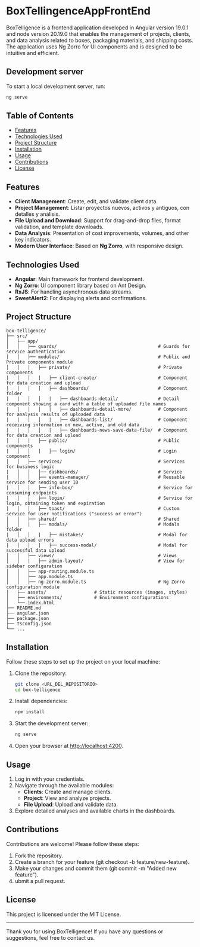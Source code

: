 # BoxTellingenceAppFrontEnd

BoxTelligence is a frontend application developed in Angular version 19.0.1 and node version 20.19.0 that enables the management of projects, clients, and data analysis related to boxes, packaging materials, and shipping costs. The application uses Ng Zorro for UI components and is designed to be intuitive and efficient.

## Development server

To start a local development server, run:

```bash
ng serve
```
## Table of Contents
- [Features](#Features)
- [Technologies Used](#Technologies-Used)
- [Project Structure](#Project-Structure)
- [Installation](#Installation)
- [Usage](#Usage)
- [Contributions](#Contributions)
- [License](#License)

## Features
- **Client Management**: Create, edit, and validate client data.
- **Project Management**: Listar proyectos nuevos, activos y antiguos, con detalles y análisis.
- **File Upload and Download**: Support for drag-and-drop files, format validation, and template downloads.
- **Data Analysis**: Presentation of cost improvements, volumes, and other key indicators.
- **Modern User Interface**: Based on **Ng Zorro**, with responsive design.

## Technologies Used
- **Angular**: Main framework for frontend development.
- **Ng Zorro**: UI component library based on Ant Design.
- **RxJS**: For handling asynchronous data streams.
- **SweetAlert2**: For displaying alerts and confirmations.

## Project Structure
```plaintext
box-telligence/
├── src/
│   ├── app/
│   │   ├── guards/                                      # Guards for service authentication
│   │   ├── modules/                                     # Public and Private components module
│   │   |   ├── private/                                 # Private components
|   │   │   |   ├── client-create/                       # Component for data creation and upload
|   │   │   |   ├── dashboards/                          # Component folder
|   |   │   │   |   ├── dashboards-detail/               # Detail component showing a card with a table of uploaded file names
|   |   │   │   |   ├── dashboards-detail-more/          # Component for analysis results of uploaded data
|   |   │   │   |   ├── dashboards-list/                 # Component receiving information on new, active, and old data 
|   |   │   │   |   ├── dashboards-news-save-data-file/  # Component for data creation and upload
│   │   |   ├── public/                                  # Public components   
|   │   │   |   ├── login/                               # Login component
│   │   ├── services/                                    # Services for business logic
|   │   │   ├── dashboards/                              # Service
|   │   │   ├── events-manager/                          # Reusable service for sending user ID
|   │   │   ├── info-box/                                # Service for consuming endpoints
|   │   │   ├── login/                                   # Service for login, obtaining token and expiration
|   │   │   ├── toast/                                   # Custom service for user notifications ("success or error")
│   │   ├── shared/                                      # Shared
│   │   |   ├── modals/                                  # Modals folder
|   │   │   |   ├── mistakes/                            # Modal for data upload errors
|   │   │   |   ├── success-modal/                       # Modal for successful data upload
│   │   ├── views/                                       # Views
│   │   |   ├── admin-layout/                            # View for sidebar configuration
│   │   ├── app-routing.module.ts
│   │   ├── app.module.ts
│   │   ├── ng-zorro.module.ts                           # Ng Zorro configuration module
│   ├── assets/                  # Static resources (images, styles)
│   ├── environments/            # Environment configurations
│   └── index.html
├── README.md
├── angular.json
├── package.json
├── tsconfig.json
└── ...
```

## Installation
Follow these steps to set up the project on your local machine:

1. Clone the repository:
   ```bash
   git clone <URL_DEL_REPOSITORIO>
   cd box-telligence
   ```

2. Install dependencies:
   ```bash
   npm install
   ```

3. Start the development server:
   ```bash
   ng serve
   ```

4. Open your browser at [http://localhost:4200](http://localhost:4200).

## Usage
1. Log in with your credentials.
2. Navigate through the available modules:
   - **Clients**: Create and manage clients.
   - **Project**: View and analyze projects.
   - **File Upload**: Upload and validate data.
3. Explore detailed analyses and available charts in the dashboards.

## Contributions
Contributions are welcome! Please follow these steps:
1. Fork the repository.
2. Create a branch for your feature (git checkout -b feature/new-feature).
3. Make your changes and commit them (git commit -m "Added new feature").
4. ubmit a pull request.

## License
This project is licensed under the MIT License.

---
Thank you for using BoxTelligence! If you have any questions or suggestions, feel free to contact us.
